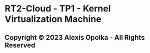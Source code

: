 # RT2-Cloud - TP1 - Kernel Virtualization Machine



## Copyright &copy; 2023 Alexis Opolka - All Rights Reserved
